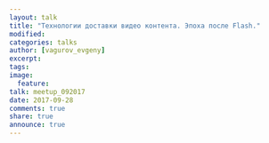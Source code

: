 ```yaml
---
layout: talk
title: "Технологии доставки видео контента. Эпоха после Flash."
modified:
categories: talks
author: [vagurov_evgeny]
excerpt:
tags:
image:
  feature:
talk: meetup_092017
date: 2017-09-28
comments: true
share: true
announce: true
---
```

